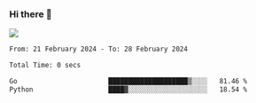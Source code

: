### Hi there 👋️

![](https://komarev.com/ghpvc/?username=Loner1024)

<!--START_SECTION:waka-->

```txt
From: 21 February 2024 - To: 28 February 2024

Total Time: 0 secs

Go                       ████████████████████▒░░░░   81.46 %
Python                   ████▓░░░░░░░░░░░░░░░░░░░░   18.54 %
```

<!--END_SECTION:waka-->




